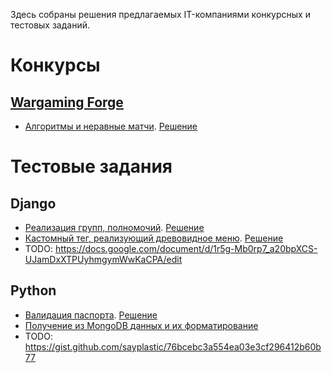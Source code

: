 Здесь собраны решения предлагаемых IT-компаниями конкурсных и тестовых заданий.

# Конкурсы

## [Wargaming Forge](http://wgforge.wargaming.com/)

- [Алгоритмы и неравные матчи](https://github.com/mxmaslin/Test-tasks/blob/master/descriptions/contests/Wargaming%20Forge%20Task/Task%20description.md "Алгоритмическое задание конкурса Wargaming Forge"). [Решение](https://github.com/mxmaslin/Test-tasks/blob/master/descriptions/contests/Wargaming%20Forge%20Task/Username_task_1_src.py "Решение алгоритмического задания конкурса Wargaming Forge")

# Тестовые задания

## Django

- [Реализация групп, полномочий](https://github.com/mxmaslin/Test-tasks/blob/master/descriptions/tasks/groups_permissions.md "Задание на реализацию групп и полномочий в Django"). [Решение](https://github.com/mxmaslin/Test-tasks/tree/master/solutions/tests_django/loans "Решение задания на реализацию групп и полномочий в Django")
- [Кастомный тег, реализующий древовидное меню](https://github.com/mxmaslin/Test-tasks/blob/master/descriptions/tasks/tree_menu_tag.md "Задание на реализацию кастомного тега для древовидного меню"). [Решение](https://github.com/mxmaslin/Test-tasks/tree/master/solutions/tests_django/menu_tag " Решение задания на реализацию кастомного тега для древовидного меню")
- TODO: https://docs.google.com/document/d/1r5g-Mb0rp7_a20bpXCS-UJamDxXTPUyhmgymWwKaCPA/edit

## Python

- [Валидация паспорта](https://github.com/mxmaslin/Test-tasks/blob/master/descriptions/tasks/passport_validation.md "Задание на валидацию паспорта"). [Решение](https://github.com/mxmaslin/Test-tasks/blob/master/solutions/tests_python/passport_validator.py "Решение задания на валидацию паспорта")
- [Получение из MongoDB данных и их форматирование](https://github.com/mxmaslin/Test-tasks/tree/master/solutions/tests_python/yellowblackwhite-test01_python-9615024cdffa)
- TODO: https://gist.github.com/sayplastic/76bcebc3a554ea03e3cf296412b60b77
